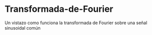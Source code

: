 # Transformada-de-Fourier
Un vistazo como funciona la transformada de Fourier sobre una señal sinusoidal común
